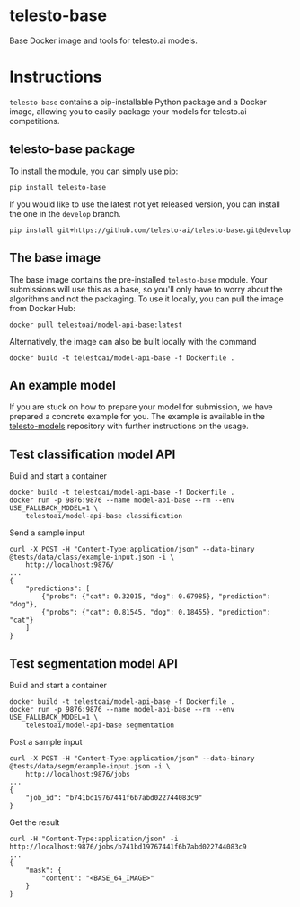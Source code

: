 # telesto-base
Base Docker image and tools for telesto.ai models.

# Instructions

`telesto-base` contains a pip-installable Python package and a Docker image, allowing you to
easily package your models for telesto.ai competitions.

## telesto-base package
To install the module, you can simply use pip:
```
pip install telesto-base
```
If you would like to use the latest not yet released version, you can install the one in the 
`develop` branch.
```
pip install git+https://github.com/telesto-ai/telesto-base.git@develop
```

## The base image
The base image contains the pre-installed `telesto-base` module. Your submissions will use this
as a base, so you'll only have to worry about the algorithms and not the packaging. To use it
locally, you can pull the image from Docker Hub:
```
docker pull telestoai/model-api-base:latest
```

Alternatively, the image can also be built locally with the command 
```
docker build -t telestoai/model-api-base -f Dockerfile .
```

## An example model
If you are stuck on how to prepare your model for submission, we have prepared a concrete example
for you. The example is available in the [telesto-models](https://github.com/telesto-ai/telesto-models) repository with further instructions
on the usage.

## Test classification model API

Build and start a container
```
docker build -t telestoai/model-api-base -f Dockerfile .
docker run -p 9876:9876 --name model-api-base --rm --env USE_FALLBACK_MODEL=1 \
    telestoai/model-api-base classification
```

Send a sample input
```
curl -X POST -H "Content-Type:application/json" --data-binary @tests/data/class/example-input.json -i \
    http://localhost:9876/
...
{
    "predictions": [
        {"probs": {"cat": 0.32015, "dog": 0.67985}, "prediction": "dog"},
        {"probs": {"cat": 0.81545, "dog": 0.18455}, "prediction": "cat"}
    ]
}
```

## Test segmentation model API

Build and start a container
```
docker build -t telestoai/model-api-base -f Dockerfile .
docker run -p 9876:9876 --name model-api-base --rm --env USE_FALLBACK_MODEL=1 \
    telestoai/model-api-base segmentation
```

Post a sample input
```
curl -X POST -H "Content-Type:application/json" --data-binary @tests/data/segm/example-input.json -i \
    http://localhost:9876/jobs
...
{
    "job_id": "b741bd19767441f6b7abd022744083c9"
}
```

Get the result
```
curl -H "Content-Type:application/json" -i http://localhost:9876/jobs/b741bd19767441f6b7abd022744083c9
...
{
    "mask": {
        "content": "<BASE_64_IMAGE>"
    }
}
```
